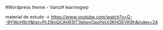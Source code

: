 #Wordpress theme - Vaniz# learningwp

material de estudo ->
https://www.youtube.com/watch?v=G--9YWcH9cY&list=PLD8nQCAhR3tT3ehpyOpoYeUj3KHDEVK9h&index=24